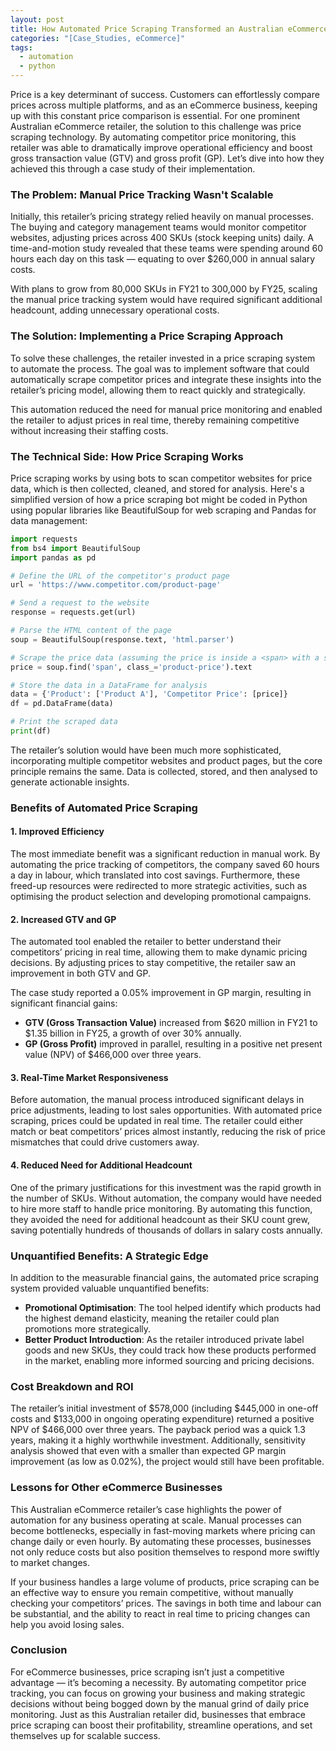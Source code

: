 ```yaml
---
layout: post
title: How Automated Price Scraping Transformed an Australian eCommerce Retailer
categories: "[Case_Studies, eCommerce]"
tags:
  - automation
  - python
---
```

Price is a key determinant of success. Customers can effortlessly compare prices across multiple platforms, and as an eCommerce business, keeping up with this constant price comparison is essential. For one prominent Australian eCommerce retailer, the solution to this challenge was price scraping technology. By automating competitor price monitoring, this retailer was able to dramatically improve operational efficiency and boost gross transaction value (GTV) and gross profit (GP). Let’s dive into how they achieved this through a case study of their implementation.

### The Problem: Manual Price Tracking Wasn't Scalable

Initially, this retailer’s pricing strategy relied heavily on manual processes. The buying and category management teams would monitor competitor websites, adjusting prices across 400 SKUs (stock keeping units) daily. A time-and-motion study revealed that these teams were spending around 60 hours each day on this task — equating to over $260,000 in annual salary costs.

With plans to grow from 80,000 SKUs in FY21 to 300,000 by FY25, scaling the manual price tracking system would have required significant additional headcount, adding unnecessary operational costs.

### The Solution: Implementing a Price Scraping Approach

To solve these challenges, the retailer invested in a price scraping system to automate the process. The goal was to implement software that could automatically scrape competitor prices and integrate these insights into the retailer’s pricing model, allowing them to react quickly and strategically.

This automation reduced the need for manual price monitoring and enabled the retailer to adjust prices in real time, thereby remaining competitive without increasing their staffing costs.

### The Technical Side: How Price Scraping Works

Price scraping works by using bots to scan competitor websites for price data, which is then collected, cleaned, and stored for analysis. Here's a simplified version of how a price scraping bot might be coded in Python using popular libraries like BeautifulSoup for web scraping and Pandas for data management:

```python
import requests
from bs4 import BeautifulSoup
import pandas as pd

# Define the URL of the competitor's product page
url = 'https://www.competitor.com/product-page'

# Send a request to the website
response = requests.get(url)

# Parse the HTML content of the page
soup = BeautifulSoup(response.text, 'html.parser')

# Scrape the price data (assuming the price is inside a <span> with a specific class)
price = soup.find('span', class_='product-price').text

# Store the data in a DataFrame for analysis
data = {'Product': ['Product A'], 'Competitor Price': [price]}
df = pd.DataFrame(data)

# Print the scraped data
print(df)
```

The retailer’s solution would have been much more sophisticated, incorporating multiple competitor websites and product pages, but the core principle remains the same. Data is collected, stored, and then analysed to generate actionable insights.

### Benefits of Automated Price Scraping

#### 1. **Improved Efficiency**

The most immediate benefit was a significant reduction in manual work. By automating the price tracking of competitors, the company saved 60 hours a day in labour, which translated into cost savings. Furthermore, these freed-up resources were redirected to more strategic activities, such as optimising the product selection and developing promotional campaigns.

#### 2. **Increased GTV and GP**

The automated tool enabled the retailer to better understand their competitors’ pricing in real time, allowing them to make dynamic pricing decisions. By adjusting prices to stay competitive, the retailer saw an improvement in both GTV and GP.

The case study reported a 0.05% improvement in GP margin, resulting in significant financial gains:

- **GTV (Gross Transaction Value)** increased from $620 million in FY21 to $1.35 billion in FY25, a growth of over 30% annually.
- **GP (Gross Profit)** improved in parallel, resulting in a positive net present value (NPV) of $466,000 over three years.

#### 3. **Real-Time Market Responsiveness**

Before automation, the manual process introduced significant delays in price adjustments, leading to lost sales opportunities. With automated price scraping, prices could be updated in real time. The retailer could either match or beat competitors’ prices almost instantly, reducing the risk of price mismatches that could drive customers away.

#### 4. **Reduced Need for Additional Headcount**

One of the primary justifications for this investment was the rapid growth in the number of SKUs. Without automation, the company would have needed to hire more staff to handle price monitoring. By automating this function, they avoided the need for additional headcount as their SKU count grew, saving potentially hundreds of thousands of dollars in salary costs annually.

### Unquantified Benefits: A Strategic Edge

In addition to the measurable financial gains, the automated price scraping system provided valuable unquantified benefits:

- **Promotional Optimisation**: The tool helped identify which products had the highest demand elasticity, meaning the retailer could plan promotions more strategically.
- **Better Product Introduction**: As the retailer introduced private label goods and new SKUs, they could track how these products performed in the market, enabling more informed sourcing and pricing decisions.
  
### Cost Breakdown and ROI

The retailer’s initial investment of $578,000 (including $445,000 in one-off costs and $133,000 in ongoing operating expenditure) returned a positive NPV of $466,000 over three years. The payback period was a quick 1.3 years, making it a highly worthwhile investment. Additionally, sensitivity analysis showed that even with a smaller than expected GP margin improvement (as low as 0.02%), the project would still have been profitable.

### Lessons for Other eCommerce Businesses

This Australian eCommerce retailer’s case highlights the power of automation for any business operating at scale. Manual processes can become bottlenecks, especially in fast-moving markets where pricing can change daily or even hourly. By automating these processes, businesses not only reduce costs but also position themselves to respond more swiftly to market changes.

If your business handles a large volume of products, price scraping can be an effective way to ensure you remain competitive, without manually checking your competitors’ prices. The savings in both time and labour can be substantial, and the ability to react in real time to pricing changes can help you avoid losing sales.

### Conclusion
For eCommerce businesses, price scraping isn’t just a competitive advantage — it’s becoming a necessity. By automating competitor price tracking, you can focus on growing your business and making strategic decisions without being bogged down by the manual grind of daily price monitoring. Just as this Australian retailer did, businesses that embrace price scraping can boost their profitability, streamline operations, and set themselves up for scalable success.